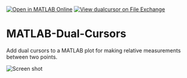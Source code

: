 [![Open in MATLAB Online](https://www.mathworks.com/images/responsive/global/open-in-matlab-online.svg)](https://matlab.mathworks.com/open/github/v1?repo=michellehirsch/MATLAB-Dual-Cursors&file=DualCursorExample.mlx)
[![View dualcursor on File Exchange](https://www.mathworks.com/matlabcentral/images/matlab-file-exchange.svg)](https://www.mathworks.com/matlabcentral/fileexchange/2875-dualcursor)

# MATLAB-Dual-Cursors
Add dual cursors to a MATLAB plot for making relative measurements between two points.


![Screen shot](https://www.mathworks.com/matlabcentral/mlc-downloads/downloads/submissions/2875/versions/10/screenshot.jpg)
